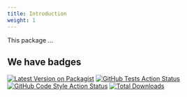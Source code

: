 ```yaml
---
title: Introduction
weight: 1
---
```


This package ...

## We have badges

[![Latest Version on Packagist](https://img.shields.io/packagist/v/lacodix/laravel-plans.svg?style=flat-square)](https://packagist.org/packages/lacodix/laravel-plans) 
[![GitHub Tests Action Status](https://img.shields.io/github/actions/workflow/status/lacodix/laravel-plans/test.yaml?branch=master&label=tests&style=flat-square)](https://github.com/lacodix/laravel-plans/actions?query=workflow%3Atest+branch%3Amaster)
[![GitHub Code Style Action Status](https://img.shields.io/github/actions/workflow/status/lacodix/laravel-plans/style.yaml?branch=master&label=code%20style&style=flat-square)](https://github.com/lacodix/laravel-plans/actions?query=workflow%3Astyle+branch%3Amaster)
[![Total Downloads](https://img.shields.io/packagist/dt/lacodix/laravel-plans.svg?style=flat-square)](https://packagist.org/packages/lacodix/laravel-plans)
